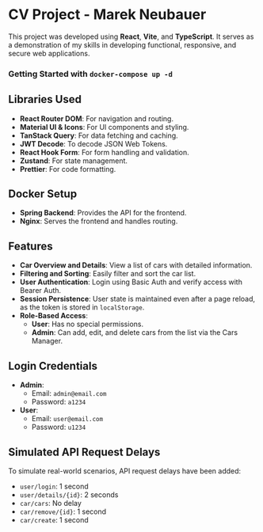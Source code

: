 # CV Project - Marek Neubauer

This project was developed using **React**, **Vite**, and **TypeScript**.
It serves as a demonstration of my skills in developing functional, responsive, and secure web applications.

### Getting Started with `docker-compose up -d`

## Libraries Used

- **React Router DOM**: For navigation and routing.
- **Material UI & Icons**: For UI components and styling.
- **TanStack Query**: For data fetching and caching.
- **JWT Decode**: To decode JSON Web Tokens.
- **React Hook Form**: For form handling and validation.
- **Zustand**: For state management.
- **Prettier**: For code formatting.

## Docker Setup

- **Spring Backend**: Provides the API for the frontend.
- **Nginx**: Serves the frontend and handles routing.

## Features

- **Car Overview and Details**: View a list of cars with detailed information.
- **Filtering and Sorting**: Easily filter and sort the car list.
- **User Authentication**: Login using Basic Auth and verify access with Bearer Auth.
- **Session Persistence**: User state is maintained even after a page reload, as the token is stored in `localStorage`.
- **Role-Based Access**:
    - **User**: Has no special permissions.
    - **Admin**: Can add, edit, and delete cars from the list via the Cars Manager.

## Login Credentials

- **Admin**:
    - Email: `admin@email.com`
    - Password: `a1234`
- **User**:
    - Email: `user@email.com`
    - Password: `u1234`

## Simulated API Request Delays

To simulate real-world scenarios, API request delays have been added:

- `user/login`: 1 second
- `user/details/{id}`: 2 seconds
- `car/cars`: No delay
- `car/remove/{id}`: 1 second
- `car/create`: 1 second
